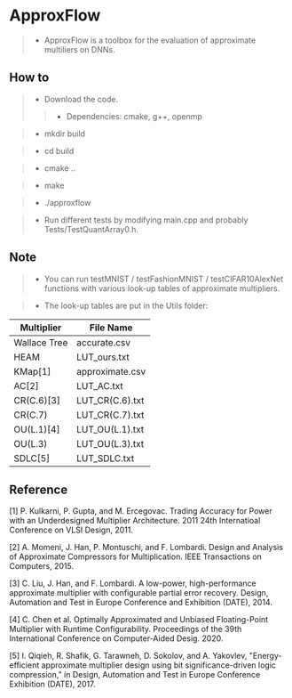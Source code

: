 # ApproxFlow

>* ApproxFlow is a toolbox for the evaluation of approximate multiliers on DNNs. 

## How to

>* Download the code. 
>>* Dependencies: cmake, g++, openmp

>* mkdir build

>* cd build

>* cmake ..

>* make

>* ./approxflow

>* Run different tests by modifying main.cpp and probably Tests/TestQuantArray0.h. 

## Note

>* You can run testMNIST / testFashionMNIST / testCIFAR10AlexNet functions with various look-up tables of approximate multipliers. 

>* The look-up tables are put in the Utils folder: 

|  Multiplier | File Name  |
|  ----  | ----  |
| Wallace Tree | accurate.csv |
| HEAM         | LUT_ours.txt |
| KMap\[1\]         | approximate.csv |
| AC\[2\]           | LUT_AC.txt |
| CR(C.6)\[3\]      | LUT_CR(C.6).txt |
| CR(C.7)      | LUT_CR(C.7).txt |
| OU(L.1)\[4\]      | LUT_OU(L.1).txt |
| OU(L.3)      | LUT_OU(L.3).txt |
| SDLC\[5\]         | LUT_SDLC.txt |

## Reference

\[1\] P. Kulkarni, P. Gupta, and M. Ercegovac. Trading Accuracy for Power with an Underdesigned Multiplier Architecture. 2011 24th Internatioal Conference on VLSI Design, 2011. 

\[2\] A. Momeni, J. Han, P. Montuschi, and F. Lombardi. Design and Analysis of Approximate Compressors for Multiplication. IEEE Transactions on Computers, 2015. 

\[3\] C. Liu, J. Han, and F. Lombardi. A low-power, high-performance approximate multiplier with configurable partial error recovery. Design, Automation and Test in Europe Conference and Exhibition (DATE), 2014. 

\[4\] C. Chen et al. Optimally Approximated and Unbiased Floating-Point Multiplier with Runtime Configurability. Proceedings of the 39th International Conference on Computer-Aided Desig. 2020. 

\[5\] I. Qiqieh, R. Shafik, G. Tarawneh, D. Sokolov, and A. Yakovlev, "Energy-efficient approximate multiplier design using bit significance-driven logic compression," in Design, Automation and Test
  in Europe Conference Exhibition (DATE), 2017.
